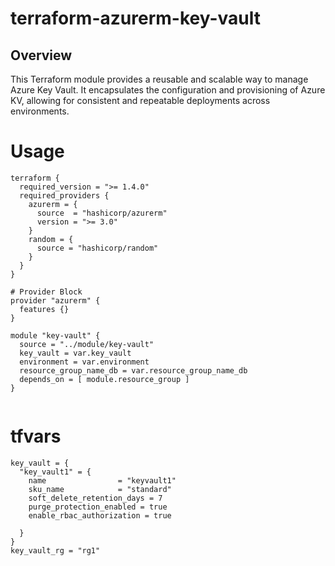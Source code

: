 # terraform-azurerm-key-vault
## Overview

This Terraform module provides a reusable and scalable way to manage Azure Key Vault. It encapsulates the configuration and provisioning of Azure KV, allowing for consistent and repeatable deployments across environments.

# Usage

```
terraform {
  required_version = ">= 1.4.0"
  required_providers {
    azurerm = {
      source  = "hashicorp/azurerm"
      version = ">= 3.0"
    }
    random = {
      source = "hashicorp/random"
    }
  }
}

# Provider Block
provider "azurerm" {
  features {}
}

module "key-vault" {
  source = "../module/key-vault"
  key_vault = var.key_vault
  environment = var.environment
  resource_group_name_db = var.resource_group_name_db
  depends_on = [ module.resource_group ]
}
  
```
# tfvars
```
key_vault = {
  "key_vault1" = {
    name                = "keyvault1"
    sku_name            = "standard"
    soft_delete_retention_days = 7
    purge_protection_enabled = true
    enable_rbac_authorization = true
    
  }
}
key_vault_rg = "rg1"

```

